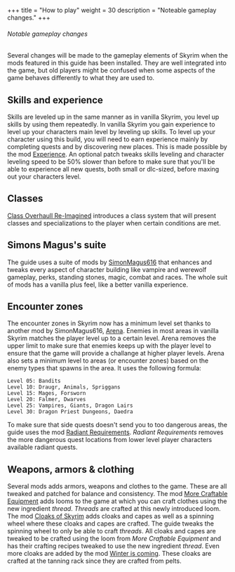 +++
title = "How to play"
weight = 30
description = "Noteable gameplay changes."
+++

###### Notable gameplay changes

Several changes will be made to the gameplay elements of Skyrim when the mods featured in this guide has been installed. They are well integrated into the game, but old players might be confused when some aspects of the game behaves differently to what they are used to.

## Skills and experience
Skills are leveled up in the same manner as in vanilla Skyrim, you level up skills by using them repeatedly. In vanilla Skyrim you gain experience to level up your characters main level by leveling up skills. To level up your character using this build, you will need to earn experience mainly by completing quests and by discovering new places. This is made possible by the mod [Experience](https://www.nexusmods.com/skyrimspecialedition/mods/17751). An optional patch tweaks skills leveling and character leveling speed to be 50% slower than before to make sure that you'll be able to experience all new quests, both small or dlc-sized, before maxing out your characters level.

## Classes
[Class Overhaull Re-Imagined](https://www.nexusmods.com/skyrimspecialedition/mods/24808) introduces a class system that will present classes and specializations to the player when certain conditions are met.

## Simons Magus's suite
The guide uses a suite of mods by [SimonMagus616](https://www.nexusmods.com/skyrimspecialedition/users/67410746) that enhances and tweaks every aspect of character building like vampire and werewolf gameplay, perks, standing stones, magic, combat and races. The whole suit of mods has a vanilla plus feel, like a better vanilla experience.

## Encounter zones
The encounter zones in Skyrim now has a minimum level set thanks to another mod by SimonMagus616, [Arena](https://www.nexusmods.com/skyrimspecialedition/mods/33487). Enemies in most areas in vanilla Skyrim matches the player level up to a certain level. Arena removes the upper limit to make sure that enemies keeps up with the player level to ensure that the game will provide a challange at higher player levels. Arena also sets a minimum level to areas (or encounter zones) based on the enemy types that spawns in the area. It uses the following formula:

```
Level 05: Bandits
Level 10: Draugr, Animals, Spriggans
Level 15: Mages, Forsworn
Level 20: Falmer, Dwarves
Level 25: Vampires, Giants, Dragon Lairs
Level 30: Dragon Priest Dungeons, Daedra
```

To make sure that side quests doesn't send you to too dangerous areas, the guide uses the mod [Radiant Requirements](https://www.nexusmods.com/skyrimspecialedition/mods/45427?tab=description). *Radiant Requirements* removes the more dangerous quest locations from lower level player characters available radiant quests.

## Weapons, armors & clothing
Several mods adds armors, weapons and clothes to the game. These are all tweaked and patched for balance and consistency. The mod [More Craftable Equipment](https://www.nexusmods.com/skyrimspecialedition/mods/44666) adds looms to the game at which you can craft clothes using the new ingredient *thread*. *Threads* are crafted at this newly introduced loom. The mod [Cloaks of Skyrim](https://www.nexusmods.com/skyrim/mods/12092) adds cloaks and capes as well as a spinning wheel where these cloaks and capes are crafted. The guide tweaks the spinning wheel to only be able to craft *threads*. All cloaks and capes are tweaked to be crafted using the loom from *More Craftable Equipment* and has their crafting recipes tweaked to use the new ingredient *thread*.
  Even more cloaks are added by the mod [Winter is coming](https://www.nexusmods.com/skyrimspecialedition/mods/4933). These cloaks are crafted at the tanning rack since they are crafted from pelts.
